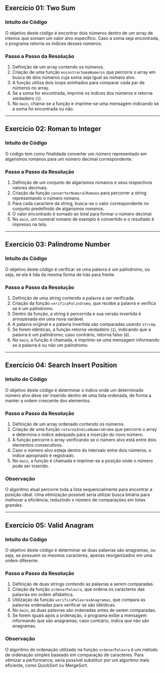 ## Exercício 01: Two Sum

### Intuito do Código
O objetivo deste código é encontrar dois números dentro de um array de inteiros que somam um valor alvo específico. Caso a soma seja encontrada, o programa retorna os índices desses números.

### Passo a Passo da Resolução
1. Definição de um array contendo os números.
2. Criação de uma função `encontrarSomaNumeros` que percorre o array em busca de dois números cuja soma seja igual ao número alvo.
3. A função utiliza dois loops aninhados para comparar cada par de números no array.
4. Se a soma for encontrada, imprime os índices dos números e retorna verdadeiro (`1`).
5. No `main`, chama-se a função e imprime-se uma mensagem indicando se a soma foi encontrada ou não.

---

## Exercício 02: Roman to Integer

### Intuito do Código
O código tem como finalidade converter um número representado em algarismos romanos para um número decimal correspondente.

### Passo a Passo da Resolução
1. Definição de um conjunto de algarismos romanos e seus respectivos valores decimais.
2. Criação da função `converterNumeralRomano` para percorrer a string representando o número romano.
3. Para cada caractere da string, busca-se o valor correspondente no conjunto predefinido de algarismos romanos.
4. O valor encontrado é somado ao total para formar o número decimal.
5. No `main`, um numeral romano de exemplo é convertido e o resultado é impresso na tela.

---

## Exercício 03: Palindrome Number

### Intuito do Código
O objetivo deste código é verificar se uma palavra é um palíndromo, ou seja, se ela é lida da mesma forma de trás para frente.

### Passo a Passo da Resolução
1. Definição de uma string contendo a palavra a ser verificada.
2. Criação da função `verificaPalindromo`, que recebe a palavra e verifica se é um palíndromo.
3. Dentro da função, a string é percorrida e sua versão invertida é armazenada em uma nova variável.
4. A palavra original e a palavra invertida são comparadas usando `strcmp`.
5. Se forem idênticas, a função retorna verdadeiro (`1`), indicando que a palavra é um palíndromo; caso contrário, retorna falso (`0`).
6. No `main`, a função é chamada, e imprime-se uma mensagem informando se a palavra é ou não um palíndromo.

---

## Exercício 04: Search Insert Position

### Intuito do Código
O objetivo deste código é determinar o índice onde um determinado número alvo deve ser inserido dentro de uma lista ordenada, de forma a manter a ordem crescente dos elementos.

### Passo a Passo da Resolução
1. Definição de um array ordenado contendo os números.
2. Criação de uma função `retornaIndiceNumeroOrdem` que percorre o array e determina o índice adequado para a inserção do novo número.
3. A função percorre o array verificando se o número alvo está entre dois elementos consecutivos.
4. Caso o número alvo esteja dentro do intervalo entre dois números, o índice apropriado é registrado.
5. No `main`, a função é chamada e imprime-se a posição onde o número pode ser inserido.

### Observação
O algoritmo atual percorre toda a lista sequencialmente para encontrar a posição ideal. Uma otimização possível seria utilizar busca binária para melhorar a eficiência, reduzindo o número de comparações em listas grandes.

--- 

## Exercício 05: Valid Anagram

### Intuito do Código
O objetivo deste código é determinar se duas palavras são anagramas, ou seja, se possuem os mesmos caracteres, apenas reorganizados em uma ordem diferente.

### Passo a Passo da Resolução
1. Definição de duas strings contendo as palavras a serem comparadas.
2. Criação da função `ordenarPalavra`, que ordena os caracteres das palavras em ordem alfabética.
3. Utilização da função `verificaPalavrasAnagramas`, que compara as palavras ordenadas para verificar se são idênticas.
4. No `main`, as duas palavras são ordenadas antes de serem comparadas.
5. Se forem iguais após a ordenação, o programa exibe a mensagem informando que são anagramas; caso contrário, indica que não são anagramas.

### Observação
O algoritmo de ordenação utilizado na função `ordenarPalavra` é um método de ordenação simples baseado em comparação de caracteres. Para otimizar a performance, seria possível substituir por um algoritmo mais eficiente, como QuickSort ou MergeSort.